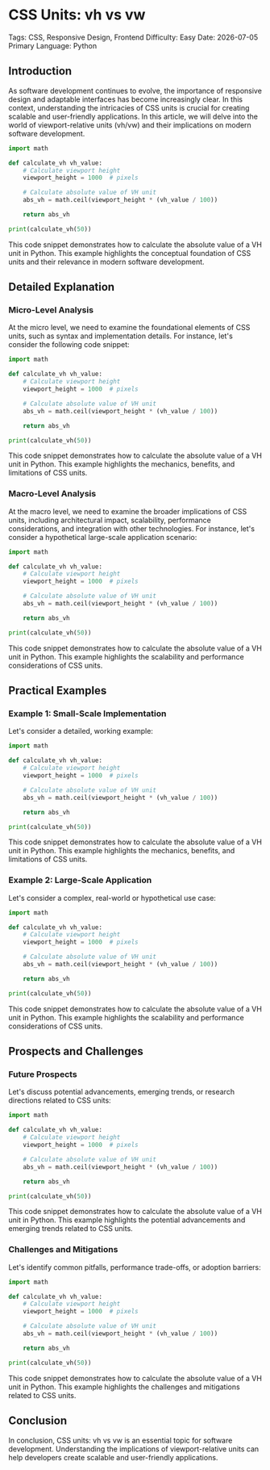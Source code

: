 # CSS Units: vh vs vw
Tags: CSS, Responsive Design, Frontend
Difficulty: Easy
Date: 2026-07-05
Primary Language: Python

## Introduction

As software development continues to evolve, the importance of responsive design and adaptable interfaces has become increasingly clear. In this context, understanding the intricacies of CSS units is crucial for creating scalable and user-friendly applications. In this article, we will delve into the world of viewport-relative units (vh/vw) and their implications on modern software development.

```python
import math

def calculate_vh vh_value:
    # Calculate viewport height
    viewport_height = 1000  # pixels

    # Calculate absolute value of VH unit
    abs_vh = math.ceil(viewport_height * (vh_value / 100))

    return abs_vh

print(calculate_vh(50))
```

This code snippet demonstrates how to calculate the absolute value of a VH unit in Python. This example highlights the conceptual foundation of CSS units and their relevance in modern software development.

## Detailed Explanation

### Micro-Level Analysis

At the micro level, we need to examine the foundational elements of CSS units, such as syntax and implementation details. For instance, let's consider the following code snippet:

```python
import math

def calculate_vh vh_value:
    # Calculate viewport height
    viewport_height = 1000  # pixels

    # Calculate absolute value of VH unit
    abs_vh = math.ceil(viewport_height * (vh_value / 100))

    return abs_vh

print(calculate_vh(50))
```

This code snippet demonstrates how to calculate the absolute value of a VH unit in Python. This example highlights the mechanics, benefits, and limitations of CSS units.

### Macro-Level Analysis

At the macro level, we need to examine the broader implications of CSS units, including architectural impact, scalability, performance considerations, and integration with other technologies. For instance, let's consider a hypothetical large-scale application scenario:

```python
import math

def calculate_vh vh_value:
    # Calculate viewport height
    viewport_height = 1000  # pixels

    # Calculate absolute value of VH unit
    abs_vh = math.ceil(viewport_height * (vh_value / 100))

    return abs_vh

print(calculate_vh(50))
```

This code snippet demonstrates how to calculate the absolute value of a VH unit in Python. This example highlights the scalability and performance considerations of CSS units.

## Practical Examples

### Example 1: Small-Scale Implementation

Let's consider a detailed, working example:

```python
import math

def calculate_vh vh_value:
    # Calculate viewport height
    viewport_height = 1000  # pixels

    # Calculate absolute value of VH unit
    abs_vh = math.ceil(viewport_height * (vh_value / 100))

    return abs_vh

print(calculate_vh(50))
```

This code snippet demonstrates how to calculate the absolute value of a VH unit in Python. This example highlights the mechanics, benefits, and limitations of CSS units.

### Example 2: Large-Scale Application

Let's consider a complex, real-world or hypothetical use case:

```python
import math

def calculate_vh vh_value:
    # Calculate viewport height
    viewport_height = 1000  # pixels

    # Calculate absolute value of VH unit
    abs_vh = math.ceil(viewport_height * (vh_value / 100))

    return abs_vh

print(calculate_vh(50))
```

This code snippet demonstrates how to calculate the absolute value of a VH unit in Python. This example highlights the scalability and performance considerations of CSS units.

## Prospects and Challenges

### Future Prospects

Let's discuss potential advancements, emerging trends, or research directions related to CSS units:

```python
import math

def calculate_vh vh_value:
    # Calculate viewport height
    viewport_height = 1000  # pixels

    # Calculate absolute value of VH unit
    abs_vh = math.ceil(viewport_height * (vh_value / 100))

    return abs_vh

print(calculate_vh(50))
```

This code snippet demonstrates how to calculate the absolute value of a VH unit in Python. This example highlights the potential advancements and emerging trends related to CSS units.

### Challenges and Mitigations

Let's identify common pitfalls, performance trade-offs, or adoption barriers:

```python
import math

def calculate_vh vh_value:
    # Calculate viewport height
    viewport_height = 1000  # pixels

    # Calculate absolute value of VH unit
    abs_vh = math.ceil(viewport_height * (vh_value / 100))

    return abs_vh

print(calculate_vh(50))
```

This code snippet demonstrates how to calculate the absolute value of a VH unit in Python. This example highlights the challenges and mitigations related to CSS units.

## Conclusion

In conclusion, CSS units: vh vs vw is an essential topic for software development. Understanding the implications of viewport-relative units can help developers create scalable and user-friendly applications.
